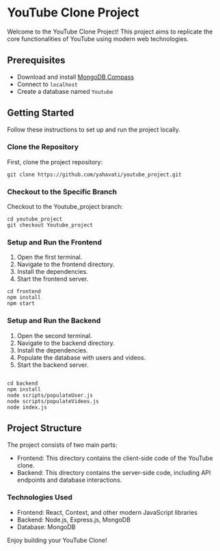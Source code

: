 # YouTube Clone Project

Welcome to the YouTube Clone Project! This project aims to replicate the core functionalities of YouTube using modern web technologies.

## Prerequisites

- Download and install [MongoDB Compass](https://www.mongodb.com/products/compass)
- Connect to `localhost`
- Create a database named `Youtube`

## Getting Started

Follow these instructions to set up and run the project locally.

### Clone the Repository

First, clone the project repository:

```
git clone https://github.com/yahavati/youtube_project.git

```

### Checkout to the Specific Branch

Checkout to the Youtube_project branch:

```
cd youtube_project
git checkout Youtube_project

```

### Setup and Run the Frontend

1. Open the first terminal.
2. Navigate to the frontend directory.
3. Install the dependencies.
4. Start the frontend server.

```
cd frontend
npm install
npm start

```
### Setup and Run the Backend

1. Open the second terminal.
2. Navigate to the backend directory.
3. Install the dependencies.
4. Populate the database with users and videos.
5. Start the backend server.

```

cd backend
npm install
node scripts/populateUser.js
node scripts/populateVideos.js
node index.js

```

## Project Structure

The project consists of two main parts:

- Frontend: This directory contains the client-side code of the YouTube clone.
- Backend: This directory contains the server-side code, including API endpoints and database interactions.

### Technologies Used
- Frontend: React, Context, and other modern JavaScript libraries
- Backend: Node.js, Express.js, MongoDB
- Database: MongoDB

Enjoy building your YouTube Clone!


